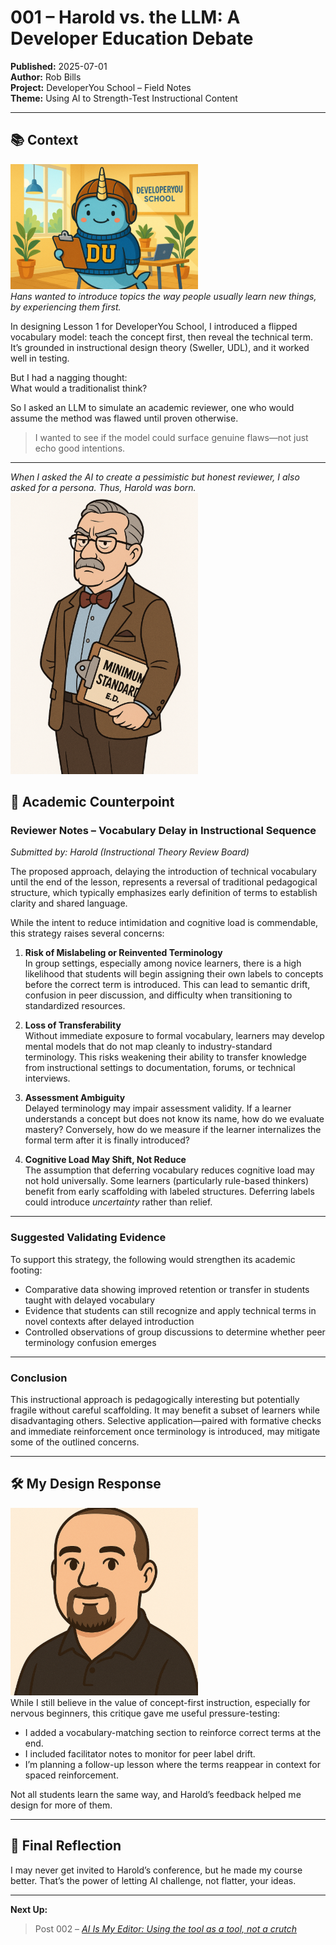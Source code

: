 # 001 – Harold vs. the LLM: A Developer Education Debate

**Published:** 2025-07-01  
**Author:** Rob Bills  
**Project:** DeveloperYou School – Field Notes  
**Theme:** Using AI to Strength-Test Instructional Content

---

## 📚 Context
![Hans in the classroom](./images/Hans_Classroom_small.png)  
*Hans wanted to introduce topics the way people usually learn new things, by experiencing them first.*  

In designing Lesson 1 for DeveloperYou School, I introduced a flipped vocabulary model: teach the concept first, then reveal the technical term. It’s grounded in instructional design theory (Sweller, UDL), and it worked well in testing.

But I had a nagging thought:  
What would a traditionalist think?

So I asked an LLM to simulate an academic reviewer, one who would assume the method was flawed until proven otherwise.

> I wanted to see if the model could surface genuine flaws—not just echo good intentions.

---

*When I asked the AI to create a pessimistic but honest reviewer, I also asked for a persona.  Thus, Harold was born.*
![Harold looking his usual, grumpy, self](./images/Harold_small.png)  

## 🧪 Academic Counterpoint

### Reviewer Notes – Vocabulary Delay in Instructional Sequence  
*Submitted by: Harold (Instructional Theory Review Board)*

The proposed approach, delaying the introduction of technical vocabulary until the end of the lesson, represents a reversal of traditional pedagogical structure, which typically emphasizes early definition of terms to establish clarity and shared language.

While the intent to reduce intimidation and cognitive load is commendable, this strategy raises several concerns:

1. **Risk of Mislabeling or Reinvented Terminology**  
   In group settings, especially among novice learners, there is a high likelihood that students will begin assigning their own labels to concepts before the correct term is introduced. This can lead to semantic drift, confusion in peer discussion, and difficulty when transitioning to standardized resources.

2. **Loss of Transferability**  
   Without immediate exposure to formal vocabulary, learners may develop mental models that do not map cleanly to industry-standard terminology. This risks weakening their ability to transfer knowledge from instructional settings to documentation, forums, or technical interviews.

3. **Assessment Ambiguity**  
   Delayed terminology may impair assessment validity. If a learner understands a concept but does not know its name, how do we evaluate mastery? Conversely, how do we measure if the learner internalizes the formal term after it is finally introduced?

4. **Cognitive Load May Shift, Not Reduce**  
   The assumption that deferring vocabulary reduces cognitive load may not hold universally. Some learners (particularly rule-based thinkers) benefit from early scaffolding with labeled structures. Deferring labels could introduce *uncertainty* rather than relief.

---

### Suggested Validating Evidence

To support this strategy, the following would strengthen its academic footing:

- Comparative data showing improved retention or transfer in students taught with delayed vocabulary
- Evidence that students can still recognize and apply technical terms in novel contexts after delayed introduction
- Controlled observations of group discussions to determine whether peer terminology confusion emerges

---

### Conclusion

This instructional approach is pedagogically interesting but potentially fragile without careful scaffolding. It may benefit a subset of learners while disadvantaging others. Selective application—paired with formative checks and immediate reinforcement once terminology is introduced, may mitigate some of the outlined concerns.

---

## 🛠️ My Design Response
![Me explaining](./images/Narrator_Rob_small.png)  
While I still believe in the value of concept-first instruction, especially for nervous beginners, this critique gave me useful pressure-testing:

- I added a vocabulary-matching section to reinforce correct terms at the end.
- I included facilitator notes to monitor for peer label drift.
- I’m planning a follow-up lesson where the terms reappear in context for spaced reinforcement.

Not all students learn the same way, and Harold’s feedback helped me design for more of them.

---

## 🎯 Final Reflection

I may never get invited to Harold’s conference, but he made my course better. That’s the power of letting AI challenge, not flatter, your ideas.

---

**Next Up:**  
> Post 002 – *[AI Is My Editor: Using the tool as a tool, not a crutch](./002-ai-is-my-editor.md)*  

